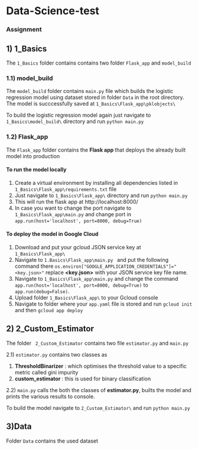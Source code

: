 # Data-Science-test
### Assignment 

## 1) 1_Basics

The `1_Basics` folder contains contains two folder `Flask_app` and `model_build`

### 1.1) model_build
The `model_build` folder contains `main.py` file which builds the logistic regression model using dataset stored in folder `Data` in the  root directory.
The model is succcessfully saved at `1_Basics\Flask_app\pklobjects\`

To build the logistic regression model again just navigate to `1_Basics\model_build\` directory and run `python main.py`

### 1.2) Flask_app

The `Flask_app` folder contains the <b> Flask app </b> that deploys the already built model into production

#### To run the model locally
1) Create a virtual environment by installing all dependencies listed in `1_Basics\Flask_app\requirements.txt` file
2) Just navigate to `1_Basics\Flask_app\` directory and run `python main.py`
3) This will run the flask app at http://localhost:8000/ 
4) In case you want to change the port navigate to `1_Basics\Flask_app\main.py` and change port in `app.run(host='localhost', port=8000, debug=True)`

#### To deploy the model in Google Cloud
 1) Download and put your gcloud JSON service key at `1_Basics\Flask_app\`
 2) Navigate to `1.Basics\Flask_app\main.py ` and put the following command there `os.environ["GOOGLE_APPLICATION_CREDENTIALS"]="<key.json>"` replace <b><key.json></b> with your JSON service key file name.
 3) Navigate to `1_Basics\Flask_app\main.py` and change the command `app.run(host='localhost', port=8000, debug=True)` to `app.run(debug=False)`.
 4) Upload folder `1_Basics\Flask_app\` to your Gcloud console
 5) Navigate to folder where your `app.yaml` file is stored and run `gcloud init` and then `gcloud app deploy`

## 2) 2_Custom_Estimator

The folder ` 2_Custom_Estimator` contains two file `estimator.py` and `main.py`

2.1) `estimator.py` contains two classes as

 1) <b>ThresholdBinarizer</b> : which optimises the threshold value to a specific metric called gini impurity
 2) <b> custom_estimator </b> : this is used for binary classification
 
2.2) `main.py` calls the both the classes of <b> estimator.py</b>, builts the model and prints the various results to console.

To build the model navigate to `2_Custom_Estimator\` and run `python main.py`

## 3)Data
Folder `Data` contains the used dataset


 
 




 


  




